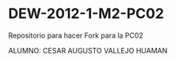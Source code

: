DEW-2012-1-M2-PC02
==================

Repositorio para hacer Fork para la PC02

ALUMNO: CESAR AUGUSTO VALLEJO HUAMAN